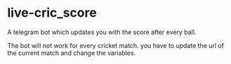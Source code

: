 # live-cric_score
A telegram bot which updates you with the score after every ball.

The bot will not work for every cricket match.
you have to update the url of the current match and change the variables.  
